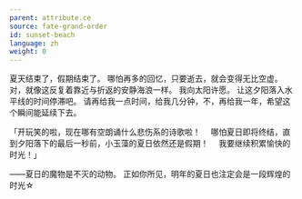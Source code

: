 ```yaml
---
parent: attribute.ce
source: fate-grand-order
id: sunset-beach
language: zh
weight: 0
---
```


夏天结束了，假期结束了。
哪怕再多的回忆，只要逝去，就会变得无比空虚。
对，就像这反复着靠近与折返的安静海浪一样。
我向太阳许愿。
让这夕阳落入水平线的时间停滞吧。
请再给我一点时间，给我几分钟，不，再给我一年，希望这个瞬间能延续下去。

「开玩笑的啦，现在哪有空朗诵什么悲伤系的诗歌啦！
　哪怕夏日即将终结，直到夕阳落下的最后一秒前，小玉藻的夏日依然还是假期！
　我要继续积累愉快的时光！」

——夏日的魔物是不灭的动物。
正如你所见，明年的夏日也注定会是一段辉煌的时光☆
